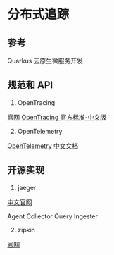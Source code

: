 # 分布式追踪

## 参考

Quarkus 云原生微服务开发

## 规范和 API

1. OpenTracing

[官网](https://opentracing.io/)
[OpenTracing 官方标准-中文版](https://opentracing-contrib.github.io/opentracing-specification-zh/)

2. OpenTelemetry

[OpenTelemetry 中文文档](https://opentelemetry.opendocs.io/)

## 开源实现

1. jaeger

[中文官网](https://jaeger.golang.ac.cn/)

Agent
Collector
Query
Ingester

2. zipkin

[官网](https://zipkin.io/)

